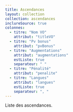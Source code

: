 ```yaml
---
title: Ascendances
layout: collection
collection: ascendances
inclureSource: true
colonnes:
  - titre: "Nom VO"
    attribut: "titleVO"
  - titre: "Pv bonus"
    attribut: "pvBonus"
  - titre: "Augmentations"
    attribut: "augmentations"
    estListe: true
    separateur: " "
  - titre: "Pénalité"
    attribut: "penalite"
  - titre: "Langues"
    attribut: "langues"
    estListe: true
    separateur: ", "
---
```


Liste des ascendances.